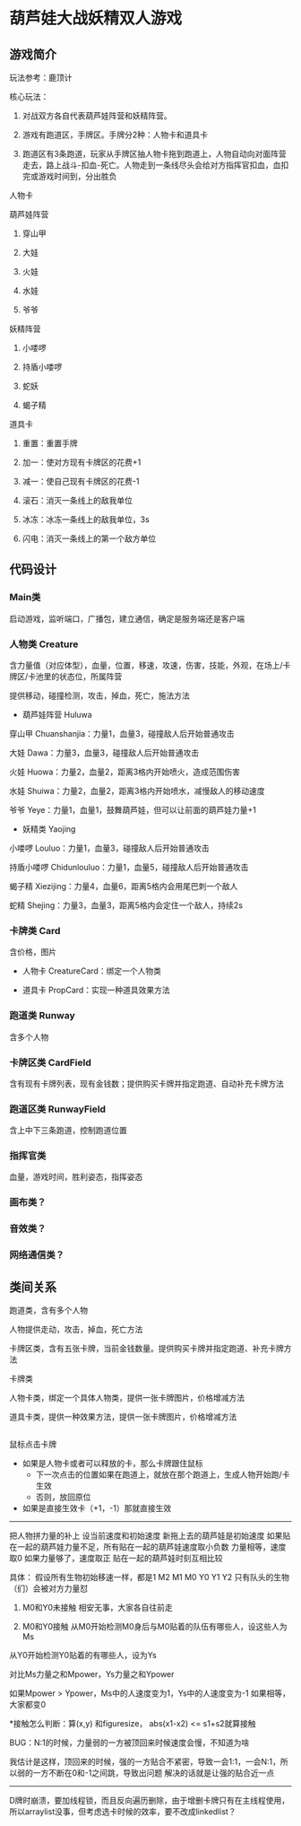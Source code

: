 # 葫芦娃大战妖精双人游戏

## 游戏简介

玩法参考：鹿顶计

核心玩法：

1. 对战双方各自代表葫芦娃阵营和妖精阵营。

2. 游戏有跑道区，手牌区。手牌分2种：人物卡和道具卡

3. 跑道区有3条跑道，玩家从手牌区抽人物卡拖到跑道上，人物自动向对面阵营走去，路上战斗-扣血-死亡。人物走到一条线尽头会给对方指挥官扣血，血扣完或游戏时间到，分出胜负

人物卡

葫芦娃阵营

1. 穿山甲

2. 大娃

3. 火娃

4. 水娃

5. 爷爷


妖精阵营

1. 小喽啰

2. 持盾小喽啰

3. 蛇妖

4. 蝎子精


道具卡

1. 重置：重置手牌

2. 加一：使对方现有卡牌区的花费+1

3. 减一：使自己现有卡牌区的花费-1

4. 滚石：消灭一条线上的敌我单位

5. 冰冻：冰冻一条线上的敌我单位，3s

6. 闪电：消灭一条线上的第一个敌方单位


## 代码设计

### Main类

启动游戏，监听端口，广播包，建立通信，确定是服务端还是客户端

### 人物类 Creature

含力量值（对应体型），血量，位置，移速，攻速，伤害，技能，外观，在场上/卡牌区/卡池里的状态位，所属阵营

提供移动，碰撞检测，攻击，掉血，死亡，施法方法

* 葫芦娃阵营 Huluwa

穿山甲 Chuanshanjia：力量1，血量3，碰撞敌人后开始普通攻击

大娃 Dawa：力量3，血量3，碰撞敌人后开始普通攻击

火娃 Huowa：力量2，血量2，距离3格内开始喷火，造成范围伤害

水娃 Shuiwa：力量2，血量2，距离3格内开始喷水，减慢敌人的移动速度

爷爷 Yeye：力量1，血量1，鼓舞葫芦娃，但可以让前面的葫芦娃力量+1


* 妖精类 Yaojing

小喽啰 Louluo：力量1，血量3，碰撞敌人后开始普通攻击

持盾小喽啰 Chidunlouluo：力量1，血量5，碰撞敌人后开始普通攻击

蝎子精 Xiezijing：力量4，血量6，距离5格内会用尾巴刺一个敌人

蛇精 Shejing：力量3，血量3，距离5格内会定住一个敌人，持续2s

### 卡牌类 Card

含价格，图片

* 人物卡 CreatureCard：绑定一个人物类

* 道具卡 PropCard：实现一种道具效果方法

### 跑道类 Runway

含多个人物

### 卡牌区类 CardField

含有现有卡牌列表，现有金钱数；提供购买卡牌并指定跑道、自动补充卡牌方法

### 跑道区类 RunwayField

含上中下三条跑道，控制跑道位置

### 指挥官类

血量，游戏时间，胜利姿态，指挥姿态

### 画布类？

### 音效类？

### 网络通信类？

## 类间关系

跑道类，含有多个人物

人物提供走动，攻击，掉血，死亡方法

卡牌区类，含有五张卡牌，当前金钱数量。提供购买卡牌并指定跑道、补充卡牌方法

卡牌类

人物卡类，绑定一个具体人物类，提供一张卡牌图片，价格增减方法

道具卡类，提供一种效果方法，提供一张卡牌图片，价格增减方法

## 

鼠标点击卡牌
* 如果是人物卡或者可以释放的卡，那么卡牌跟住鼠标
    * 下一次点击的位置如果在跑道上，就放在那个跑道上，生成人物开始跑/卡生效
    * 否则，放回原位
* 如果是直接生效卡（+1，-1）那就直接生效

***

把人物拼力量的补上
设当前速度和初始速度
新拖上去的葫芦娃是初始速度
如果贴在一起的葫芦娃力量不足，所有贴在一起的葫芦娃速度取小负数
力量相等，速度取0
如果力量够了，速度取正
贴在一起的葫芦娃时刻互相比较

具体：
假设所有生物初始移速一样，都是1
M2 M1 M0 Y0 Y1 Y2
只有队头的生物（们）会被对方力量怼


1. M0和Y0未接触
相安无事，大家各自往前走

2. M0和Y0接触
从M0开始检测M0身后与M0贴着的队伍有哪些人，设这些人为Ms

从Y0开始检测Y0贴着的有哪些人，设为Ys

对比Ms力量之和Mpower，Ys力量之和Ypower

如果Mpower > Ypower，Ms中的人速度变为1，Ys中的人速度变为-1
如果相等，大家都变0

*接触怎么判断：算(x,y) 和figuresize，
abs(x1-x2) <= s1+s2就算接触

BUG：N:1的时候，力量弱的一方被顶回来时候速度会慢，不知道为啥

我估计是这样，顶回来的时候，强的一方贴合不紧密，导致一会1:1，一会N:1，所以弱的一方不断在0和-1之间跳，导致出问题
解决的话就是让强的贴合近一点

***

D牌时崩溃，要加线程锁，而且反向遍历删除，由于增删卡牌只有在主线程使用，所以arraylist没事，但考虑选卡时候的效率，要不改成linkedlist？